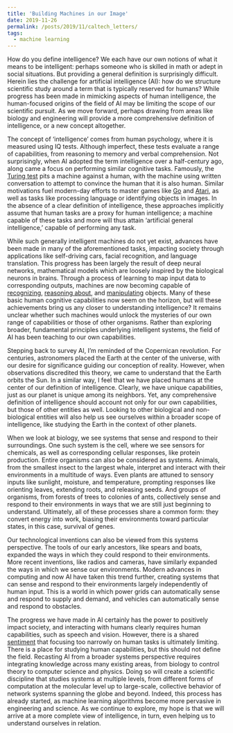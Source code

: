 ```yaml
---
title: 'Building Machines in our Image'
date: 2019-11-26
permalink: /posts/2019/11/caltech_letters/
tags:
  - machine learning
---
```


How do you define intelligence? We each have our own notions of what it means to be intelligent: perhaps someone who is skilled in math or adept in social situations. But providing a general definition is surprisingly difficult. Herein lies the challenge for artificial intelligence (AI): how do we structure scientific study around a term that is typically reserved for humans? While progress has been made in mimicking aspects of human intelligence, the human-focused origins of the field of AI may be limiting the scope of our scientific pursuit. As we move forward, perhaps drawing from areas like biology and engineering will provide a more comprehensive definition of intelligence, or a new concept altogether.

The concept of ‘intelligence’ comes from human psychology, where it is measured using IQ tests. Although imperfect, these tests evaluate a range of capabilities, from reasoning to memory and verbal comprehension. Not surprisingly, when AI adopted the term intelligence over a half-century ago, along came a focus on performing similar cognitive tasks. Famously, the [Turing test](https://www.csee.umbc.edu/courses/471/papers/turing.pdf) pits a machine against a human, with the machine using written conversation to attempt to convince the human that it is also human. Similar motivations fuel modern-day efforts to master games like [Go](https://www.nature.com/articles/nature16961) and [Atari](https://www.nature.com/articles/nature14236), as well as tasks like processing language or identifying objects in images. In the absence of a clear definition of intelligence, these approaches implicitly assume that human tasks are a proxy for human intelligence; a machine capable of these tasks and more will thus attain ‘artificial general intelligence,’ capable of performing any task.

While such generally intelligent machines do not yet exist, advances have been made in many of the aforementioned tasks, impacting society through applications like self-driving cars, facial recognition, and language translation. This progress has been largely the result of deep neural networks, mathematical models which are loosely inspired by the biological neurons in brains. Through a process of learning to map input data to corresponding outputs, machines are now becoming capable of [recognizing](https://papers.nips.cc/paper/4824-imagenet-classification-with-deep-convolutional-neural-networks.pdf), [reasoning about](https://cs.stanford.edu/people/jcjohns/clevr/), and [manipulating](http://www.jmlr.org/papers/volume17/15-522/15-522.pdf) objects. Many of these basic human cognitive capabilities now seem on the horizon, but will these achievements bring us any closer to understanding intelligence? It remains unclear whether such machines would unlock the mysteries of our own range of capabilities or those of other organisms. Rather than exploring broader, fundamental principles underlying intelligent systems, the field of AI has been teaching to our own capabilities.

Stepping back to survey AI, I’m reminded of the Copernican revolution. For centuries, astronomers placed the Earth at the center of the universe, with our desire for significance guiding our conception of reality. However, when observations discredited this theory, we came to understand that the Earth orbits the Sun. In a similar way, I feel that we have placed humans at the center of our definition of intelligence. Clearly, we have unique capabilities, just as our planet is unique among its neighbors. Yet, any comprehensive definition of intelligence should account not only for our own capabilities, but those of other entities as well. Looking to other biological and non-biological entities will also help us see ourselves within a broader scope of intelligence, like studying the Earth in the context of other planets.

When we look at biology, we see systems that sense and respond to their surroundings. One such system is the cell, where we see sensors for chemicals, as well as corresponding cellular responses, like protein production. Entire organisms can also be considered as systems. Animals, from the smallest insect to the largest whale, interpret and interact with their environments in a multitude of ways. Even plants are attuned to sensory inputs like sunlight, moisture, and temperature, prompting responses like orienting leaves, extending roots, and releasing seeds. And groups of organisms, from forests of trees to colonies of ants, collectively sense and respond to their environments in ways that we are still just beginning to understand. Ultimately, all of these processes share a common form: they convert energy into work, biasing their environments toward particular states, in this case, survival of genes.

Our technological inventions can also be viewed from this systems perspective.
The tools of our early ancestors, like spears and boats, expanded the ways in which they could respond to their environments. More recent inventions, like radios and cameras, have similarly expanded the ways in which we sense our environments. Modern advances in computing and now AI have taken this trend further, creating systems that can sense and respond to their environments largely independently of human input. This is a world in which power grids can automatically sense and respond to supply and demand, and vehicles can automatically sense and respond to obstacles.

The progress we have made in AI certainly has the power to positively impact society, and interacting with humans clearly requires human capabilities, such as speech and vision. However, there is a shared [sentiment](https://medium.com/@mijordan3/artificial-intelligence-the-revolution-hasnt-happened-yet-5e1d5812e1e7) that focusing too narrowly on human tasks is ultimately limiting. There is a place for studying human capabilities, but this should not define the field. Recasting AI from a broader systems perspective requires integrating knowledge across many existing areas, from biology to control theory to computer science and physics. Doing so will create a scientific discipline that studies systems at multiple levels, from different forms of computation at the molecular level up to large-scale, collective behavior of network systems spanning the globe and beyond. Indeed, this process has already started, as machine learning algorithms become more pervasive in engineering and science. As we continue to explore, my hope is that we will arrive at a more complete view of intelligence, in turn, even helping us to understand ourselves in relation.
